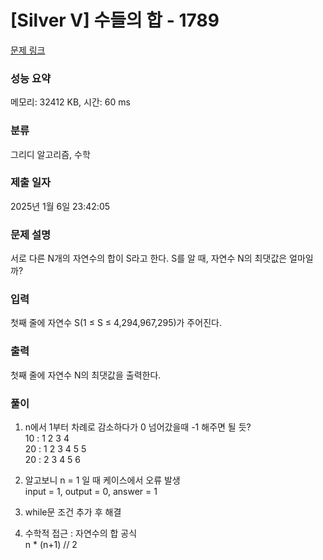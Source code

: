 # [Silver V] 수들의 합 - 1789 

[문제 링크](https://www.acmicpc.net/problem/1789) 

### 성능 요약

메모리: 32412 KB, 시간: 60 ms

### 분류

그리디 알고리즘, 수학

### 제출 일자

2025년 1월 6일 23:42:05

### 문제 설명

<p>서로 다른 N개의 자연수의 합이 S라고 한다. S를 알 때, 자연수 N의 최댓값은 얼마일까?</p>

### 입력 

 <p>첫째 줄에 자연수 S(1 ≤ S ≤ 4,294,967,295)가 주어진다.</p>

### 출력 

 <p>첫째 줄에 자연수 N의 최댓값을 출력한다.</p>

### 풀이
1. n에서 1부터 차례로 감소하다가 0 넘어갔을때 -1 해주면 될 듯?  
 10 : 1 2 3 4  
 20 : 1 2 3 4 5 5  
 20 : 2 3 4 5 6  

2. 알고보니 n = 1 일 때 케이스에서 오류 발생  
   input = 1, output = 0, answer = 1  

3. while문 조건 추가 후 해결  

4. 수학적 접근 : 자연수의 합 공식    
    n * (n+1) // 2
